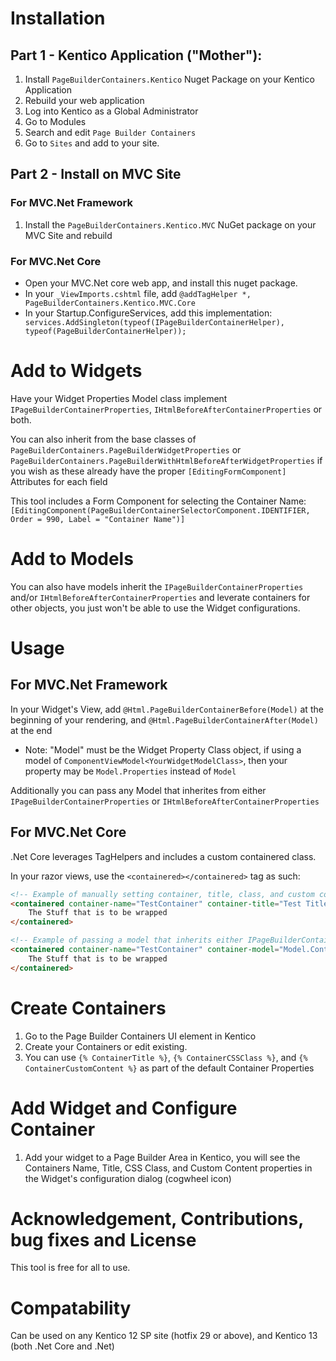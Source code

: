 
# Installation
## Part 1 - Kentico Application ("Mother"):

1. Install `PageBuilderContainers.Kentico` Nuget Package on your Kentico Application
1. Rebuild your web application
1. Log into Kentico as a Global Administrator
1. Go to Modules
1. Search and edit `Page Builder Containers`
1. Go to `Sites` and add to your site.

## Part 2 - Install on MVC Site

### For MVC.Net Framework

1. Install the `PageBuilderContainers.Kentico.MVC` NuGet package on your MVC Site and rebuild

### For MVC.Net Core

* Open your MVC.Net core web app, and install this nuget package.
* In your `_ViewImports.cshtml` file, add `@addTagHelper *, PageBuilderContainers.Kentico.MVC.Core`
* In your Startup.ConfigureServices, add this implementation: `            services.AddSingleton(typeof(IPageBuilderContainerHelper), typeof(PageBuilderContainerHelper));
`

# Add to Widgets
Have your Widget Properties Model class implement `IPageBuilderContainerProperties`, `IHtmlBeforeAfterContainerProperties` or both.  

You can also inherit from the base classes of `PageBuilderContainers.PageBuilderWidgetProperties` or `PageBuilderContainers.PageBuilderWithHtmlBeforeAfterWidgetProperties` if you wish as these already have the proper `[EditingFormComponent]` Attributes for each field

This tool includes a Form Component for selecting the Container Name:
       `[EditingComponent(PageBuilderContainerSelectorComponent.IDENTIFIER, Order = 990, Label = "Container Name")]`
       
# Add to Models
You can also have models inherit the `IPageBuilderContainerProperties` and/or `IHtmlBeforeAfterContainerProperties` and leverate containers for other objects, you just won't be able to use the Widget configurations.

# Usage

## For MVC.Net Framework
In your Widget's View, add `@Html.PageBuilderContainerBefore(Model)` at the beginning of your rendering, and `@Html.PageBuilderContainerAfter(Model)` at the end
- Note: "Model" must be the Widget Property Class object, if using a model of `ComponentViewModel<YourWidgetModelClass>`, then your property may be `Model.Properties` instead of `Model`

Additionally you can pass any Model that inherites from either `IPageBuilderContainerProperties` or `IHtmlBeforeAfterContainerProperties`

## For MVC.Net Core
.Net Core leverages TagHelpers and includes a custom containered class.

In your razor views, use the `<containered></containered>` tag as such:

```html
<!-- Example of manually setting container, title, class, and custom content -->
<containered container-name="TestContainer" container-title="Test Title" container-css-class="SomeClass" container-custom-content="Custom Content">
	The Stuff that is to be wrapped
</containered>

<!-- Example of passing a model that inherits either IPageBuilderContainerProperties and/or IHtmlBeforeAfterContainerProperties -->
<containered container-name="TestContainer" container-model="Model.ContainerModelItem">
	The Stuff that is to be wrapped
</containered>
```

# Create Containers
1. Go to the Page Builder Containers UI element in Kentico
1. Create your Containers or edit existing. 
1. You can use `{% ContainerTitle %}`, `{% ContainerCSSClass %}`, and `{% ContainerCustomContent %}` as part of the default Container Properties

# Add Widget and Configure Container
1. Add your widget to a Page Builder Area in Kentico, you will see the Containers Name, Title, CSS Class, and Custom Content properties in the Widget's configuration dialog (cogwheel icon)

# Acknowledgement, Contributions, bug fixes and License

This tool is free for all to use.

# Compatability
Can be used on any Kentico 12 SP site (hotfix 29 or above), and Kentico 13 (both .Net Core and .Net)
